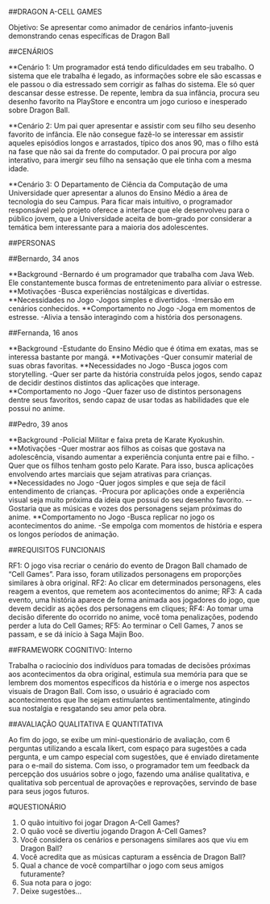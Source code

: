 ##DRAGON A-CELL GAMES

Objetivo: Se apresentar como animador de cenários infanto-juvenis demonstrando cenas específicas de Dragon Ball


##CENÁRIOS

**Cenário 1: Um programador está tendo dificuldades em seu trabalho. O sistema que ele trabalha é legado, as informações sobre ele são escassas e ele passou o dia estressado sem corrigir as falhas do sistema. Ele só quer descansar desse estresse. De repente, lembra da sua infância, procura seu desenho favorito na PlayStore e encontra um jogo curioso e inesperado sobre Dragon Ball.

**Cenário 2: Um pai quer apresentar e assistir com seu filho seu desenho favorito de infância. Ele não consegue fazê-lo se interessar em assistir aqueles episódios longos e arrastados, típico dos anos 90, mas o filho está na fase que não sai da frente do computador. O pai procura por algo interativo, para imergir seu filho na sensação que ele tinha com a mesma idade.

**Cenário 3: O Departamento de Ciência da Computação de uma Universidade quer apresentar a alunos do Ensino Médio a área de tecnologia do seu Campus. Para ficar mais intuitivo, o programador responsável pelo projeto oferece a interface que ele desenvolveu para o público jovem, que a Universidade aceita de bom-grado por considerar a temática bem interessante para a maioria dos adolescentes.


##PERSONAS

##Bernardo, 34 anos

**Background
-Bernardo é um programador que trabalha com Java Web. Ele constantemente busca formas de entretenimento para aliviar o estresse.
**Motivações
-Busca experiências nostálgicas e divertidas.
**Necessidades no Jogo
-Jogos simples e divertidos.
-Imersão em cenários conhecidos.
**Comportamento no Jogo
-Joga em momentos de estresse.
-Alivia a tensão interagindo com a história dos personagens.

##Fernanda, 16 anos

**Background
-Estudante do Ensino Médio que é ótima em exatas, mas se interessa bastante por mangá.
**Motivações
-Quer consumir material de suas obras favoritas.
**Necessidades no Jogo
-Busca jogos com storytelling.
-Quer ser parte da história construída pelos jogos, sendo capaz de decidir destinos distintos das aplicações que interage.
**Comportamento no Jogo
-Quer fazer uso de distintos personagens dentre seus favoritos, sendo capaz de usar todas as habilidades que ele possui no anime.

##Pedro, 39 anos

**Background
-Policial Militar e faixa preta de Karate Kyokushin.
**Motivações
-Quer mostrar aos filhos as coisas que gostava na adolescência, visando aumentar a experiência conjunta entre pai e filho.
-Quer que os filhos tenham gosto pelo Karate. Para isso, busca aplicações envolvendo artes marciais que sejam atrativas para crianças.
**Necessidades no Jogo
-Quer jogos simples e que seja de fácil entendimento de crianças.
-Procura por aplicações onde a experiência visual seja muito próxima da ideia que possui do seu desenho favorito.
--Gostaria que as músicas e vozes dos personagens sejam próximas do anime.
**Comportamento no Jogo
-Busca replicar no jogo os acontecimentos do anime.
-Se empolga com momentos de história e espera os longos períodos de animação.


##REQUISITOS FUNCIONAIS

RF1: O jogo visa recriar o cenário do evento de Dragon Ball chamado de “Cell Games”. Para isso, foram utilizados personagens em proporções similares à obra original.
RF2: Ao clicar em determinados personagens, eles reagem a eventos, que remetem aos acontecimentos do anime;
RF3: A cada evento, uma história aparece de forma animada aos jogadores do jogo, que devem decidir as ações dos personagens em cliques;
RF4: Ao tomar uma decisão diferente do ocorrido no anime, você toma penalizações, podendo perder a luta do Cell Games;
RF5: Ao terminar o Cell Games, 7 anos se passam, e se dá início à Saga Majin Boo.



##FRAMEWORK COGNITIVO: Interno

Trabalha o raciocínio dos indivíduos para tomadas de decisões próximas aos acontecimentos da obra original, estimula sua memória para que se lembrem dos momentos específicos da história e o imerge nos aspectos visuais de Dragon Ball. Com isso, o usuário é agraciado com acontecimentos que lhe sejam estimulantes sentimentalmente, atingindo sua nostalgia e resgatando seu amor pela obra.

##AVALIAÇÃO QUALITATIVA E QUANTITATIVA

Ao fim do jogo, se exibe um mini-questionário de avaliação, com 6 perguntas utilizando a escala likert, com espaço para sugestões a cada pergunta, e um campo especial com sugestões, que é enviado diretamente para o e-mail do sistema. Com isso, o programador tem um feedback da percepção dos usuários sobre o jogo, fazendo uma análise qualitativa, e qualitativa sob percentual de aprovações e reprovações, servindo de base para seus jogos futuros.


#QUESTIONÁRIO

1. O quão intuitivo foi jogar Dragon A-Cell Games?
2. O quão você se divertiu jogando Dragon A-Cell Games?
3. Você considera os cenários e personagens similares aos que viu em Dragon Ball?
4. Você acredita que as músicas capturam a essência de Dragon Ball?
5. Qual a chance de você compartilhar o jogo com seus amigos futuramente?
6. Sua nota para o jogo:
7. Deixe sugestões…
